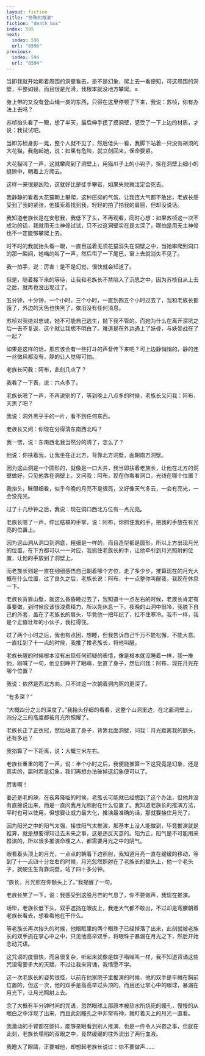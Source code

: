 ```yaml
---
layout: fiction
title: "特殊的推演"
fiction: "death_bus"
index: 595
next:
  index: 596
  url: "0596"
previous:
  index: 594
  url: "0594"
---
```

当即我就开始朝着周围的洞壁看去，是不是幻象，爬上去一看便知，可这周围的洞壁，平整如镜，而且很是光滑，我根本就没地方攀爬。≥

身上带的又没有登山绳一类的东西，只得在这里停顿了下来，我说：苏桢，你有办法上去吗？

苏桢抬头看了一眼，想了半天，最后伸手摸了摸洞壁，感受了一下上边的材质，才说：我试试吧。

当即苏桢身影一晃，整个人就不见了，然后低头一看，我脚下站着一只没有胡须的大花猫，我抱起她，说：如果有危险，就立刻回来，保命要紧。

大花猫叫了一声，这就攀爬到了洞壁上，用猫爪子上的小钩子，抠在洞壁上细小的缝隙中，朝着上方爬去。

这样一来很是凶险，这就好比是徒手攀岩，如果失败就注定会死去。

我静静的看着大花猫朝上攀爬，这种压抑的气氛，让我连大气都不敢出，老族长感受到了我的紧张，他摸索着找到我，轻轻的拍了拍我的肩膀，但却没说话。

我知道老族长是在安慰我，我低下了头，不再观看，同时心想：如果苏桢这一次不成功的话，我就用无主神骨试试，只不过这洞壁实在是太深了，哪怕是用无主神骨也不一定能够攀爬上去。

时不时的我就抬头看一眼，一直目送着无须花猫消失在洞壁之中，当她攀爬到洞口的那一瞬间，她喵的叫了一声，然后甩了一下尾巴，窜上去就消失不见了。

我一拍手，说：厉害！是不是幻觉，很快就会知道了。

但是，随着接下来的等待，让我和老族长不禁陷入了沉思之中，因为苏桢自从上去之后，就再也没出现过了。

五分钟，十分钟，一个小时，三个小时，一直到四五个小时过去了，我和老族长都饿了，外边的天色也快黑了，依旧没有任何消息。

苏桢对我绝对忠诚，她不可能自己逃生，抛下我不管的。而她为什么在离开深坑之后一去不复返，这个就让我想不明白了。难道是在外边遇上了妖骨，与妖骨战在了一起？

如果是这样的话，那应该会有一些打斗的声音传下来吧？可上边静悄悄的，静的连一丝微风都没有，静的让人觉得可怕。

老族长问我：阿布，此刻几点了？

我看了一下表，说：六点多了。

老族长嗯了一声，不再说别的了，等到晚上八点多的时候，老族长又问我：阿布，天黑了吧？

我说：洞外黑乎乎的一片，看不到任何东西。

老族长又问：你现在分得清东南西北吗？

我一愣，说：东南西北我当然分的清了，怎么了？

他说：你扶着我，让我坐在正北方，背靠北方洞壁，面朝南方洞壁。

因为这山洞是一个圆形的，就像是一口大井，我当即扶着老族长，让他在北方的洞壁做好，只见他靠在洞壁上，又问我：阿布，现在你看看洞口，光线在哪个位置？

我抬头，眯眼细看，似乎今晚的月亮不是很亮，又好像天气多云，一会有亮光，一会没亮光。

过了十几秒钟之后，我说：现在洞口西北方位有一点光亮。

老族长嗯了一声，伸出枯槁的手掌，说：阿布，你抓住我的手，把我的手放在有光亮的位置上。

因为这山洞从洞口到洞底，粗细是一样的，而且造型都是圆形，所以上方出现月光的位置，在下方都可以一一对应，我抓住老族长的手，让他牵引到月光照射的位置，让他的手放到了洞壁上。

而老族长则是一直在细细感悟自己朝着哪个方位，走了多少步，推算现在的月光大概在什么位置，过了良久之后，老族长说：阿布，十一点整你叫醒我，我现在休息一下。

老族长背靠山壁，就这么昏昏睡过去了，我知道十一点左右的时候，老族长肯定有事要做，到时候应该很浪费精力，所以先休息一下。夜晚的山洞中很冷，我脱下自己的外套，盖在了老族长的肩头，毕竟他一把年纪了，扛不住寒冷。我不一样，我是个正值壮年的小伙子，我扛得住。

过了两个小时之后，我也有点困，想睡，但我告诉自己千万不能松懈，不能大意。一直扛到了十一点的时候，我推了推老族长，将他叫醒。

老族长醒的时候根本没有出现任何迟疑的表情，像是根本就没睡着一样，我一推他，刚喊了一句，他立刻睁开了眼睛，坐直了身子，然后问我：阿布，现在月光在哪个位置？

我说：依然是西北方向，只不过这一次朝着洞内照的更深了。

“有多深？”

“大概四分之三的深度了。”我抬头仔细的看看，这整个山洞里边，在北面洞壁上，四分之三的高度都被月光所照耀了。

老族长正了正衣冠，然后站直了身子，背靠北面洞壁，问我：月光距离我的额头，还有多远？

我掐算了一下距离，说：大概三米左右。

老族长重重的嗯了一声，说：半个小时之后，我便能推算一下这究竟是幻象，还是真实的，届时若是幻象，我们再想办法破掉这幻象便可以了。

厉害啊！

姜还是老的辣，在夜幕降临的时候，老族长可能就已经想到了这个办法，但他并没有直接说出来，而是一直问我月光照射在什么位置了。我知道老族长的推演方法，平时也可以使用，但想要让威力最大化，推演最准确的话，那就要接住月光了。

因为阳光之中的阳气太强，接住阳气太推演，那基本上没人能做到，毕竟推演就是推算，就是想要得知过去未来之事，这是违反天意的。阳为正，阳气是不可能用来推演的，所以很多推演命理之人，都需要月光之中的阴气。

眼看着头顶上的月光，一点点的朝着下边照射，我知道月亮一直在缓缓的移动，等到了十一点四十分左右的时候，月光忽然照射在了老族长的额头上，他一个老头子，就硬生生背靠洞壁，站了四十多分钟。

“族长，月光照在你额头上了。”我提醒了一句。

老族长笑了一下，说：我感受到这股月芒的气息了，你不要做声，我现在推演。

话毕，老族长低下头，双手遮挡在眼皮上，我连大气都不敢出，不过却是弯腰朝着老族长看去，想看看他在干什么。

等老族长再次抬头的时候，他眼眶里的两个眼珠子已经掉落了出来，此刻就被老族长的双手抓在掌心中之中，只见他高举双手，将眼珠子暴漏在月光之下，然后开始念动咒语。

这咒语的度很快，而且很复杂，听起来就像是蚊子嗡嗡叫一样，我不知道背诵这些咒语需要多大的天赋，不过让我来背诵，我情愿不学。

这一次老族长的姿势很怪，以前在他家院子里推演的时候，他的双手是平摊在胸前位置的，但这一次，他的双手是高高举过头顶的，而且还让掌心中的眼球，暴漏在月光下，让月光照射上去。

念了大概有半分钟时间的咒语，忽然眼球上那原本被热水所烧死的瞳孔，慢慢的从眼白之中浮现了出来，而且此刻瞳孔之中非常有神，就盯着天上的月光一直看。

我激动的手臂都在颤抖，能够亲眼看到别人推演，也是一件令人兴奋之事，但就在此刻，老族长塌陷的双眼之中，竟然缓缓的往外流出了两行血液。

我瞪大了眼睛，正要喊他，却想起老族长说过：你不要做声……
